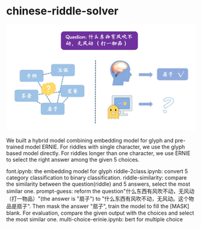 # chinese-riddle-solver
![](teaser.jpg)

We built a hybrid model combining embedding model for glyph and pre-trained model ERNIE.
For riddles with single character, we use the glyph based model directly. For riddles longer than one character, we use ERNIE to select the right answer among the given 5 choices.

font.ipynb: the embedding model for glyph
riddle-2class.ipynb: convert 5 category classification to binary classification.
riddle-similarity: compare the similarity between the question(riddle) and 5 answers, select the most similar one.
prompt-guess: reform the question"什么东西有风吹不动，无风动（打一物品）"(the answer is "扇子") to "什么东西有风吹不动，无风动。这个物品是扇子". Then mask the answer "扇子", train the model to fill the [MASK] blank. For evaluation, compare the given output with the choices and select the most similar one.
multi-choice-erinie.ipynb: bert for multiple choice
